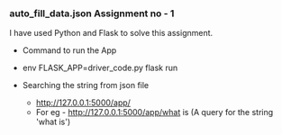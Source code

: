 ### auto_fill_data.json Assignment no - 1

I have used Python and Flask to solve this assignment.

- Command to run the App
- env FLASK_APP=driver_code.py flask run

- Searching the string from json file
    - http://127.0.0.1:5000/app/<your string>
    - For eg - http://127.0.0.1:5000/app/what is (A query for the string 'what is')
